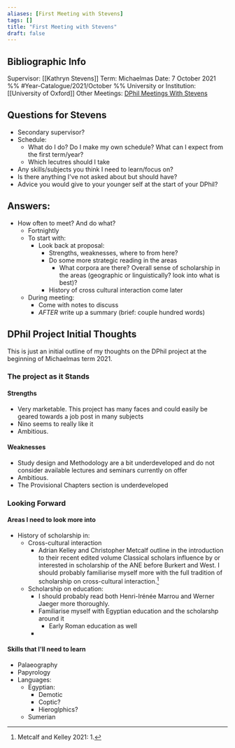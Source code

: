 ```yaml
---
aliases: [First Meeting with Stevens]
tags: []
title: "First Meeting with Stevens" 
draft: false
---
```


## Bibliographic Info
Supervisor: [[Kathryn Stevens]]
Term: Michaelmas
Date: 7 October 2021 %% #Year-Catalogue/2021/October %%
University or Institution: [[University of Oxford]]
Other Meetings: [DPhil Meetings With Stevens](DPhil-Meetings-With-Stevens.md)

## Questions for Stevens
- Secondary supervisor?
- Schedule:
	- What do I do? Do I make my own schedule? What can I expect from the first term/year?
	- Which lecutres should I take
- Any skills/subjects you think I need to learn/focus on?
- Is there anything I've not asked about but should have?
- Advice you would give to your younger self at the start of your DPhil?

## Answers:
- How often to meet? And do what?
	- Fortnightly
	- To start with:
		- Look back at proposal:
			- Strengths, weaknesses, where to from here?
			- Do some more strategic reading in the areas
				- What corpora are there? Overall sense of scholarship in the areas (geographic or linguistically? look into what is best)?
			- History of cross cultural interaction come later
	- During meeting:
		- Come with notes to discuss
		- *AFTER* write up a summary (brief: couple hundred words) 

## DPhil Project Initial Thoughts
This is just an initial outline of my thoughts on the DPhil project at the beginning of Michaelmas term 2021.

### The project as it Stands
#### Strengths
- Very marketable. This project has many faces and could easily be geared towards a job post in many subjects
- Nino seems to really like it
- Ambitious. 

#### Weaknesses
- Study design and Methodology are a bit underdeveloped and do not consider available lectures and seminars currently on offer
- Ambitious.
- The Provisional Chapters section is underdeveloped

### Looking Forward
#### Areas I need to look more into
- History of scholarship in:
	- Cross-cultural interaction
		- Adrian Kelley and Christopher Metcalf outline in the introduction to their recent edited volume Classical scholars influence by or interested in scholarship of the ANE before Burkert and West. I should probably familiarise myself more with the full tradition of scholarship on cross-cultural interaction.[^1]
	- Scholarship on education:
		- I should probably read both Henri-Irénée Marrou and Werner Jaeger more thoroughly.
		- Familiarise myself with Egyptian education and the scholarshp around it
			- Early Roman education as well
		- 

#### Skills that I'll need to learn
- Palaeography
- Papyrology
- Languages:
	- Egyptian:
		- Demotic
		- Coptic?
		- Hieroglphics?
	- Sumerian


[^1]: Metcalf and Kelley 2021: 1.
